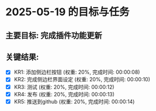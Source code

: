 # 2025-05-19 的目标与任务

## 主要目标: 完成插件功能更新

## 关键结果:

- [x] KR1: 添加侧边栏按钮 (权重: 20%, 完成时间: 00:00:08)
- [x] KR2: 完成侧边栏界面设定 (权重: 20%, 完成时间: 00:00:10)
- [x] KR3: 测试 (权重: 20%, 完成时间: 00:00:12)
- [x] KR4: 发布 (权重: 20%, 完成时间: 00:00:13)
- [x] KR5: 推送到github (权重: 20%, 完成时间: 00:00:14)